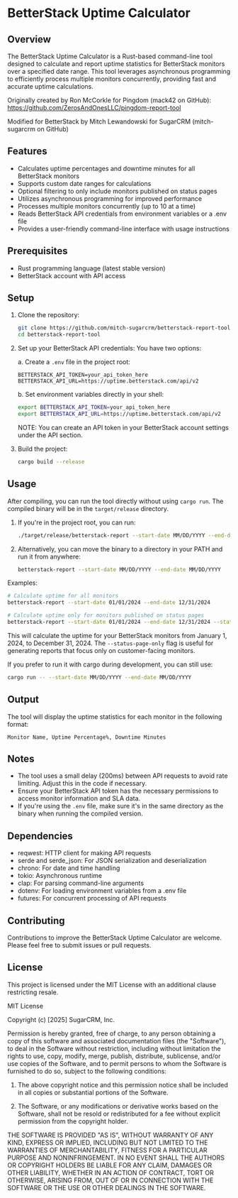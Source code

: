 # BetterStack Uptime Calculator

## Overview

The BetterStack Uptime Calculator is a Rust-based command-line tool designed to calculate and report uptime statistics for BetterStack monitors over a specified date range. This tool leverages asynchronous programming to efficiently process multiple monitors concurrently, providing fast and accurate uptime calculations.

Originally created by Ron McCorkle for Pingdom (mack42 on GitHub): https://github.com/ZerosAndOnesLLC/pingdom-report-tool

Modified for BetterStack by Mitch Lewandowski for SugarCRM (mitch-sugarcrm on GitHub)

## Features

- Calculates uptime percentages and downtime minutes for all BetterStack monitors
- Supports custom date ranges for calculations
- Optional filtering to only include monitors published on status pages
- Utilizes asynchronous programming for improved performance
- Processes multiple monitors concurrently (up to 10 at a time)
- Reads BetterStack API credentials from environment variables or a .env file
- Provides a user-friendly command-line interface with usage instructions

## Prerequisites

- Rust programming language (latest stable version)
- BetterStack account with API access

## Setup

1. Clone the repository:
   ```sh
   git clone https://github.com/mitch-sugarcrm/betterstack-report-tool.git
   cd betterstack-report-tool
   ```

2. Set up your BetterStack API credentials:
   You have two options:

   a. Create a `.env` file in the project root:
      ```
      BETTERSTACK_API_TOKEN=your_api_token_here
      BETTERSTACK_API_URL=https://uptime.betterstack.com/api/v2
      ```

   b. Set environment variables directly in your shell:
      ```sh
      export BETTERSTACK_API_TOKEN=your_api_token_here
      export BETTERSTACK_API_URL=https://uptime.betterstack.com/api/v2
      ```
      NOTE: You can create an API token in your BetterStack account settings under the API section.

3. Build the project:
   ```sh
   cargo build --release
   ```

## Usage

After compiling, you can run the tool directly without using `cargo run`. The compiled binary will be in the `target/release` directory.

1. If you're in the project root, you can run:
   ```sh
   ./target/release/betterstack-report --start-date MM/DD/YYYY --end-date MM/DD/YYYY
   ```

2. Alternatively, you can move the binary to a directory in your PATH and run it from anywhere:
   ```sh
   betterstack-report --start-date MM/DD/YYYY --end-date MM/DD/YYYY
   ```

Examples:
```sh
# Calculate uptime for all monitors
betterstack-report --start-date 01/01/2024 --end-date 12/31/2024

# Calculate uptime only for monitors published on status pages
betterstack-report --start-date 01/01/2024 --end-date 12/31/2024 --status-page-only
```

This will calculate the uptime for your BetterStack monitors from January 1, 2024, to December 31, 2024. The `--status-page-only` flag is useful for generating reports that focus only on customer-facing monitors.

If you prefer to run it with cargo during development, you can still use:
```sh
cargo run -- --start-date MM/DD/YYYY --end-date MM/DD/YYYY
```

## Output

The tool will display the uptime statistics for each monitor in the following format:
```
Monitor Name, Uptime Percentage%, Downtime Minutes
```

## Notes

- The tool uses a small delay (200ms) between API requests to avoid rate limiting. Adjust this in the code if necessary.
- Ensure your BetterStack API token has the necessary permissions to access monitor information and SLA data.
- If you're using the `.env` file, make sure it's in the same directory as the binary when running the compiled version.

## Dependencies

- reqwest: HTTP client for making API requests
- serde and serde_json: For JSON serialization and deserialization
- chrono: For date and time handling
- tokio: Asynchronous runtime
- clap: For parsing command-line arguments
- dotenv: For loading environment variables from a .env file
- futures: For concurrent processing of API requests

## Contributing

Contributions to improve the BetterStack Uptime Calculator are welcome. Please feel free to submit issues or pull requests.

## License

This project is licensed under the MIT License with an additional clause restricting resale.

MIT License

Copyright (c) [2025] SugarCRM, Inc.

Permission is hereby granted, free of charge, to any person obtaining a copy
of this software and associated documentation files (the "Software"), to deal
in the Software without restriction, including without limitation the rights
to use, copy, modify, merge, publish, distribute, sublicense, and/or use copies
of the Software, and to permit persons to whom the Software is
furnished to do so, subject to the following conditions:

1. The above copyright notice and this permission notice shall be included in all
   copies or substantial portions of the Software.

2. The Software, or any modifications or derivative works based on the Software,
   shall not be resold or redistributed for a fee without explicit permission
   from the copyright holder.

THE SOFTWARE IS PROVIDED "AS IS", WITHOUT WARRANTY OF ANY KIND, EXPRESS OR
IMPLIED, INCLUDING BUT NOT LIMITED TO THE WARRANTIES OF MERCHANTABILITY,
FITNESS FOR A PARTICULAR PURPOSE AND NONINFRINGEMENT. IN NO EVENT SHALL THE
AUTHORS OR COPYRIGHT HOLDERS BE LIABLE FOR ANY CLAIM, DAMAGES OR OTHER
LIABILITY, WHETHER IN AN ACTION OF CONTRACT, TORT OR OTHERWISE, ARISING FROM,
OUT OF OR IN CONNECTION WITH THE SOFTWARE OR THE USE OR OTHER DEALINGS IN THE
SOFTWARE.
